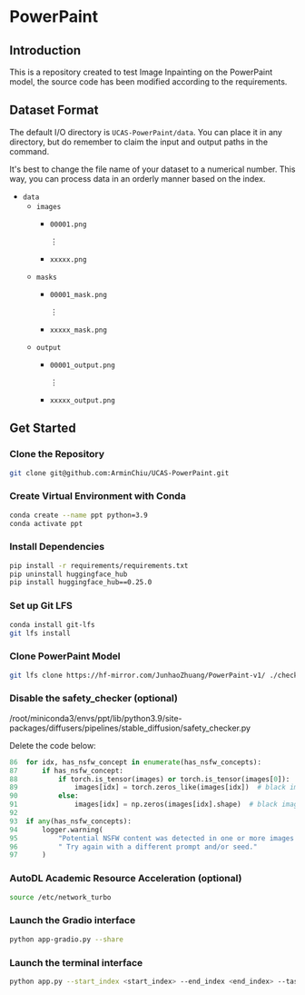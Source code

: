 # PowerPaint
## Introduction
This is a repository created to test Image Inpainting on the PowerPaint model, the source code has been modified according to the requirements.
## Dataset Format
The default I/O directory is `UCAS-PowerPaint/data`.
You can place it in any directory, but do remember to claim the input and output paths in the command.

It's best to change the file name of your dataset to a numerical number.
This way, you can process data in an orderly manner based on the index.

- `data`
    - `images`
        - `00001.png`
        
            ⋮
        - `xxxxx.png`
    - `masks`
        - `00001_mask.png`
        
            ⋮
        - `xxxxx_mask.png`
    - `output`
        - `00001_output.png`
        
            ⋮
        - `xxxxx_output.png`

## Get Started

### Clone the Repository
```bash
git clone git@github.com:ArminChiu/UCAS-PowerPaint.git
```

### Create Virtual Environment with Conda
```bash
conda create --name ppt python=3.9
conda activate ppt
```

### Install Dependencies
```bash
pip install -r requirements/requirements.txt
pip uninstall huggingface_hub
pip install huggingface_hub==0.25.0
```

### Set up Git LFS
```bash
conda install git-lfs
git lfs install
```

### Clone PowerPaint Model
```bash
git lfs clone https://hf-mirror.com/JunhaoZhuang/PowerPaint-v1/ ./checkpoints/ppt-v1
```

### Disable the safety_checker (optional)
/root/miniconda3/envs/ppt/lib/python3.9/site-packages/diffusers/pipelines/stable_diffusion/safety_checker.py

Delete the code below:

```py
86  for idx, has_nsfw_concept in enumerate(has_nsfw_concepts):
87      if has_nsfw_concept:
88          if torch.is_tensor(images) or torch.is_tensor(images[0]):
89              images[idx] = torch.zeros_like(images[idx])  # black image
90          else:
91              images[idx] = np.zeros(images[idx].shape)  # black image
92  
93  if any(has_nsfw_concepts):
94      logger.warning(
95          "Potential NSFW content was detected in one or more images. A black image will be returned instead."
96          " Try again with a different prompt and/or seed."
97      )
```

### AutoDL Academic Resource Acceleration (optional)
```bash
source /etc/network_turbo
```

### Launch the Gradio interface
```bash
python app-gradio.py --share
```

### Launch the terminal interface
```bash
python app.py --start_index <start_index> --end_index <end_index> --task object-removal
```
